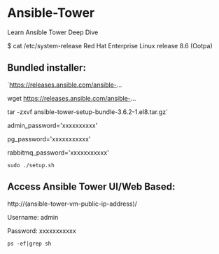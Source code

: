 # Ansible-Tower
Learn Ansible Tower Deep Dive

$ cat /etc/system-release
Red Hat Enterprise Linux release 8.6 (Ootpa)


Bundled installer:
--------------------
`https://releases.ansible.com/ansible-...

wget https://releases.ansible.com/ansible-...

tar -zxvf ansible-tower-setup-bundle-3.6.2-1.el8.tar.gz`

admin_password='xxxxxxxxxx'

pg_password='xxxxxxxxxxx'

rabbitmq_password='xxxxxxxxxxx'

`sudo ./setup.sh`

Access Ansible Tower UI/Web Based:
------------------------------------------------------
http://(ansible-tower-vm-public-ip-address)/

Username: admin

Password: xxxxxxxxxxx

`ps -ef|grep sh`
